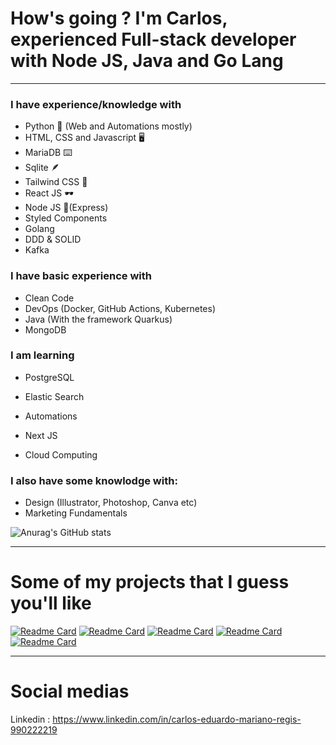 # How's going ? I'm Carlos, experienced Full-stack developer with Node JS, Java and Go Lang

-----------------------------------------------------------------------------------------------------------------------------------------------------------------------

### I have experience/knowledge with

- Python 🐍 (Web and Automations mostly)
- HTML, CSS and Javascript 🖥️
- MariaDB ⌨️
- Sqlite 🪶
- Tailwind CSS 🌊
- React JS 🕶️ 
- Node JS 📗(Express)
- Styled Components
- Golang
- DDD & SOLID 
- Kafka
  
### I have basic experience with 
- Clean Code
- DevOps (Docker, GitHub Actions, Kubernetes)
- Java (With the framework Quarkus)
- MongoDB
### I am learning
- PostgreSQL

- Elastic Search
- Automations
- Next JS
- Cloud Computing

### I also have some knowlodge with:

- Design (Illustrator, Photoshop, Canva etc)
- Marketing Fundamentals

![Anurag's GitHub stats](https://github-readme-stats.vercel.app/api?username=CarlosEduardoAD&show_icons=true&theme=radical)

-----------------------------------------------------------------------------------------------------------------------------------------------------------------------

# Some of my projects that I guess you'll like

[![Readme Card](https://github-readme-stats.vercel.app/api/pin/?username=CarlosEduardoAD&repo=nlw-impulse-carlos&theme=algolia)](https://github.com/CarlosEduardoAD/nlw-impulse-carlos)
[![Readme Card](https://github-readme-stats.vercel.app/api/pin/?username=CarlosEduardoAD&repo=B4-projeto-nlw-&theme=algolia)](https://github.com/CarlosEduardoAD/B4-projeto-nlw-)<space>
[![Readme Card](https://github-readme-stats.vercel.app/api/pin/?username=CarlosEduardoAD&repo=go_ing-on&theme=algolia)]( https://github.com/CarlosEduardoAD/go_ing-on)<space>
[![Readme Card](https://github-readme-stats.vercel.app/api/pin/?username=CarlosEduardoAD&repo=sa-senai-vinil&theme=algolia)]( https://github.com/CarlosEduardoAD/sa-senai-vinil)<space>
[![Readme Card](https://github-readme-stats.vercel.app/api/pin/?username=CarlosEduardoAD&repo=poll-api&theme=algolia)]( https://github.com/CarlosEduardoAD/poll-api)<space>



  
-----------------------------------------------------------------------------------------------------------------------------------------------------------------------
  
# Social medias
  
  Linkedin : https://www.linkedin.com/in/carlos-eduardo-mariano-regis-990222219
